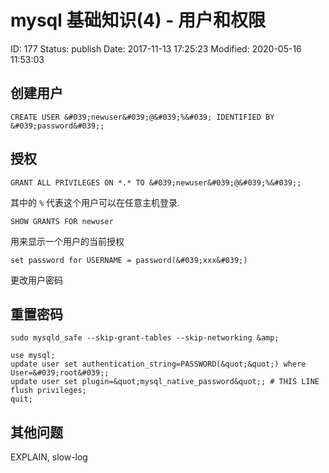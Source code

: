 # mysql 基础知识(4) - 用户和权限


ID: 177
Status: publish
Date: 2017-11-13 17:25:23
Modified: 2020-05-16 11:53:03


## 创建用户

```
CREATE USER &#039;newuser&#039;@&#039;%&#039; IDENTIFIED BY &#039;password&#039;;
```

## 授权

```
GRANT ALL PRIVILEGES ON *.* TO &#039;newuser&#039;@&#039;%&#039;;
```

其中的 `%` 代表这个用户可以在任意主机登录.

```
SHOW GRANTS FOR newuser
```
用来显示一个用户的当前授权

```
set password for USERNAME = password(&#039;xxx&#039;)
```
更改用户密码

## 重置密码

```
sudo mysqld_safe --skip-grant-tables --skip-networking &amp;
 
use mysql;
update user set authentication_string=PASSWORD(&quot;&quot;) where User=&#039;root&#039;;
update user set plugin=&quot;mysql_native_password&quot;; # THIS LINE
flush privileges;
quit;
```

## 其他问题

EXPLAIN, slow-log